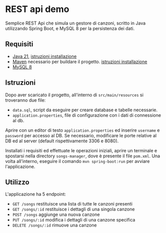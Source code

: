 # REST api demo
Semplice REST Api che simula un gestore di canzoni, scritto in Java utilizzando Spring Boot, e MySQL 8 per la persistenza dei dati.

## Requisiti
* [Java 21](https://www.oracle.com/java/technologies/downloads/?er=221886#java21), [istruzioni installazione](https://docs.oracle.com/en/java/javase/21/install/overview-jdk-installation.html)
* [Maven](https://maven.apache.org/download.cgi) necessario per buildare il progetto. [istruzioni installazione](https://maven.apache.org/install.html)
* [MySQL 8](https://dev.mysql.com/downloads/mysql/)

## Istruzioni
Dopo aver scaricato il progetto, all'interno di `src/main/resources` si troveranno due file:
* `data.sql`, script da eseguire per creare database e tabelle necessarie.
* `application.properties`, file di configurazione con i dati di connessione al db.

Aprire con un editor di testo `application.properties` ed inserire `username` e `password` per accesso al DB. Se necessario, modificare le porte relative al DB ed al server (default rispettivamente 3306 e 8080).

Installati i requisiti ed effettuate le operazioni iniziali, aprire un terminale e spostarsi nella directory `songs-manager`, dove è presente il file `pom.xml`.
Una volta all'interno, eseguire il comando `mvn spring-boot:run` per avviare l'applicazione.

## Utilizzo
L'applicazione ha 5 endpoint:
* `GET /songs` restituisce una lista di tutte le canzoni presenti
* `GET /songs/:id` restituisce i dettagli di una singola canzone
* `POST /songs` aggiunge una nuova canzone
* `PUT /songs/:id` modifica i dettagli di una canzone specifica
* `DELETE /songs/:id` rimuove una canzone
